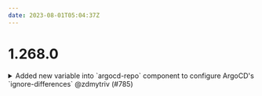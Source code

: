 ```yaml
---
date: 2023-08-01T05:04:37Z
---
```


# 1.268.0

<details>
  <summary>Added new variable into `argocd-repo` component to configure ArgoCD's `ignore-differences` @zdmytriv (#785)</summary>

### what
* Added new variable into `argocd-repo` component to configure ArcoCD `ignore-differences`

### why
* There are cases when application and/or third-party operators might want to change k8s API objects. For example, change the number of replicas in deployment. This will conflict with ArgoCD application because the ArgoCD controller will spot drift and will try to make an application in sync with the codebase.

### references
* https://argo-cd.readthedocs.io/en/stable/user-guide/sync-options/#respect-ignore-difference-configs


</details>